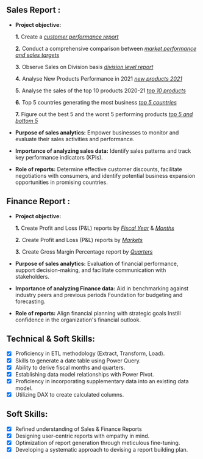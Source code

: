 ## Sales Report :


- **Project objective:** 

    **1.** Create a _[customer performance report](https://github.com/davissurajraj/Excel-Sales-Analysis/blob/d89aae903563f15a7f9bf4ed587ddbd361a03fb7/Customer%20Performance.pdf)_ 

    **2.** Conduct a comprehensive comparison between _[market performance and sales targets](https://github.com/davissurajraj/Excel-Sales-Analysis/blob/c61ef69affa94bd44dd1eda5749360bbd3873f75/Market%20Performance%20Report.pdf)_
  
   **3.** Observe Sales on Division basis _[division level report](https://github.com/davissurajraj/Excel-Sales-Analysis/blob/9c29910d28e1179c01c110655b1dcb85081dd30a/Division%20Level%20Report.pdf)_

  **4.** Analyse New Products Performance in 2021 _[new products 2021](https://github.com/davissurajraj/Excel-Sales-Analysis/blob/94eef51f8b8b068dfe63461eab31bd2c179a2746/New%20Products%20-%202021.pdf)_

  **5.** Analyse the sales of the top 10 products 2020-21 _[top 10 products](https://github.com/davissurajraj/Excel-Sales-Analysis/blob/ac4e36338843308daf1a886379e30a61d207eb08/Top%2010%20Products.pdf)_

  **6.** Top 5 countries generating the most business _[top 5 countries](https://github.com/davissurajraj/Excel-Sales-Analysis/blob/84fd0251525aaa02a022046a1a144edee2092996/Top%205%20Countries%20-%202021.pdf)_

  **7.** Figure out the best 5 and the worst 5 performing products _[top 5 and bottom 5](https://github.com/davissurajraj/Excel-Sales-Analysis/blob/3e45f2491335b9b01f6d415aafd72d2f8473342d/Top%205%20and%20Bottom%205.pdf)_
- **Purpose of sales analytics:** Empower businesses to monitor and evaluate their sales activities and performance.

- **Importance of analyzing sales data:** Identify sales patterns and track key performance indicators (KPIs).

- **Role of reports:** Determine effective customer discounts, facilitate negotiations with consumers, and identify potential business expansion opportunities in promising countries.


## Finance Report :

- **Project objective:** 

    **1.** Create Profit and Loss (P&L) reports by _[Fiscal Year](https://github.com/davissurajraj/Excel-Sales-Analysis/blob/ad5f84627a63e344d432b05a66feaf66af10d46c/P%26L%20Years.pdf)_ & _[Months](https://github.com/davissurajraj/Excel-Sales-Analysis/blob/b2458ffc71184326ccffe390c7878ad950e88637/P%26L%20Months.pdf)_ 

   **2.** Create Profit and Loss (P&L) reports by _[Markets](https://github.com/davissurajraj/Excel-Sales-Analysis/blob/7a1d71bb7482c4ffc824552da8aa84a666caa446/P%20%26%20L%20for%20Markets.pdf)_

  **3.** Create Gross Margin Percentage report by _[Quarters](https://github.com/davissurajraj/Excel-Sales-Analysis/blob/f6afc2628c5d399b6da364d4a6f2e13d3a8fe421/GM%25%20by%20Quarters.pdf)_

- **Purpose of sales analytics:** Evaluation of financial performance, support decision-making, and facilitate communication with stakeholders.

- **Importance of analyzing Finance data:** Aid in benchmarking against industry peers and previous periods Foundation for budgeting and forecasting.

- **Role of reports:** Align financial planning with strategic goals Instill confidence in the organization's financial outlook.


## Technical & Soft Skills:
- [x]	Proficiency in ETL methodology (Extract, Transform, Load).
- [x]	Skills to generate a date table using Power Query.
- [x]	Ability to derive fiscal months and quarters.
- [x]	Establishing data model relationships with Power Pivot.
- [x]	Proficiency in incorporating supplementary data into an existing data model.
- [x]	Utilizing DAX to create calculated columns.

## Soft Skills:
- [x]	Refined understanding of Sales & Finance Reports
- [x]	Designing user-centric reports with empathy in mind.
- [x]	Optimization of report generation through meticulous fine-tuning.
- [x]	Developing a systematic approach to devising a report building plan.
